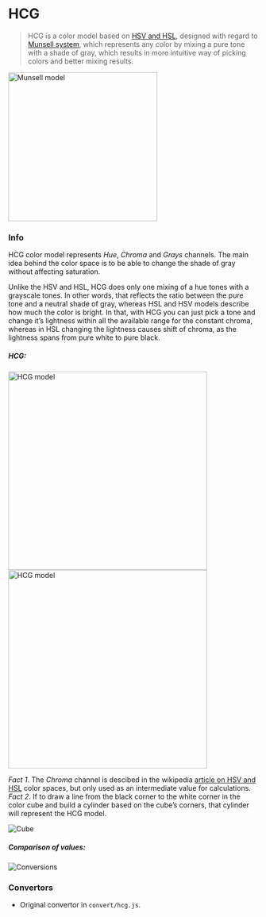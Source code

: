 # HCG
> HCG is a color model based on [HSV and HSL](https://en.wikipedia.org/wiki/HSL_and_HSV), designed with regard to [Munsell system](https://en.wikipedia.org/wiki/Munsell_color_system), which represents any color by mixing a pure tone with a shade of gray, which results in more intuitive way of picking colors and better mixing results.

<img src="/images/munsell.jpg?raw=true" alt="Munsell model" width="300">

### Info
HCG color model represents _Hue_, _Chroma_ and _Grays_ channels. The main idea behind the color space is to be able to change the shade of gray without affecting  saturation.

Unlike the HSV and HSL, HCG does only one mixing of a hue tones with a grayscale tones. In other words, that reflects the ratio between the pure tone and a neutral shade of gray, whereas HSL and HSV models describe how much the color is bright. In that, with HCG you can just pick a tone and change it’s lightness within all the available range for the constant chroma, whereas in HSL changing the lightness causes shift of chroma, as the lightness spans from pure white to pure black.

##### HCG:
<img src="/images/figure1.png?raw=true" alt="HCG model" width="400">
<img src="/images/figure2.png?raw=true" alt="HCG model" width="400">

_Fact 1_. The _Chroma_ channel is descibed in the wikipedia [article on HSV and HSL](https://en.wikipedia.org/wiki/HSL_and_HSV#Hue_and_chroma) color spaces, but only used as an intermediate value for calculations.
_Fact 2_. If to draw a line from the black corner to the white corner in the color cube and build a cylinder based on the cube’s corners, that cylinder will represent the HCG model.

![Cube](/images/cube.png?raw=true "Cube")

##### Comparison of values:
![Conversions](/images/table2.png?raw=true "Conversions table")

### Convertors
- Original convertor in `convert/hcg.js`.



